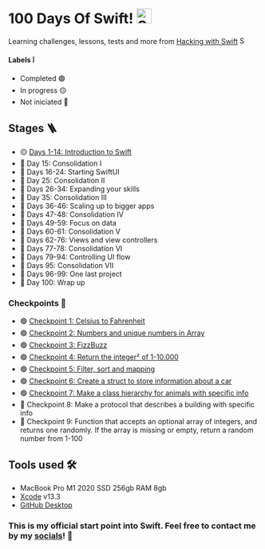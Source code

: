 # 100 Days Of Swift! <img alt="Swift icon" src="https://cdn-icons-png.flaticon.com/512/732/732250.png" width="30" height="30"/>

Learning challenges, lessons, tests and more from [Hacking with Swift](https://www.hackingwithswift.com/100/swiftui/) <img alt="Swift icon" src="https://cdn-icons-png.flaticon.com/512/732/732250.png" width="15" height="15"/>

#### Labels ❕
- Completed 🟢
- In progress 🟡
- Not iniciated 🔴

## Stages 🪜

- 🟡 [Days 1-14: Introduction to Swift](https://github.com/roblesmontanari/100DaysOfSwift/tree/main/day1-14_Introduction)
- 🔴 Day 15: Consolidation I
- 🔴 Days 16-24: Starting SwiftUI
- 🔴 Day 25: Consolidation II
- 🔴 Days 26-34: Expanding your skills
- 🔴 Day 35: Consolidation III
- 🔴 Days 36-46: Scaling up to bigger apps
- 🔴 Days 47-48: Consolidation IV
- 🔴 Days 49-59: Focus on data
- 🔴 Days 60-61: Consolidation V
- 🔴 Days 62-76: Views and view controllers
- 🔴 Days 77-78: Consolidation VI
- 🔴 Days 79-94: Controlling UI flow
- 🔴 Days 95: Consolidation VII
- 🔴 Days 96-99: One last project
- 🔴 Day 100: Wrap up

### Checkpoints 📍

- 🟢 [Checkpoint 1: Celsius to Fahrenheit](https://github.com/roblesmontanari/100DaysOfSwift/blob/main/day1-14_Introduction/Checkpoint1.playground/Contents.swift)
- 🟢 [Checkpoint 2: Numbers and unique numbers in Array](https://github.com/roblesmontanari/100DaysOfSwift/blob/main/day1-14_Introduction/Checkpoint2.playground/Contents.swift)
- 🟢 [Checkpoint 3: FizzBuzz](https://github.com/roblesmontanari/100DaysOfSwift/blob/main/day1-14_Introduction/Checkpoint3.playground/Contents.swift)
- 🟢 [Checkpoint 4: Return the integer² of 1-10.000](https://github.com/roblesmontanari/100DaysOfSwift/blob/main/day1-14_Introduction/Checkpoint4.playground/Contents.swift)
- 🟢 [Checkpoint 5: Filter, sort and mapping](https://github.com/roblesmontanari/100DaysOfSwift/blob/main/day1-14_Introduction/Checkpoint5.playground/Contents.swift)
- 🟢 [Checkpoint 6: Create a struct to store information about a car](https://github.com/roblesmontanari/100DaysOfSwift/blob/main/day1-14_Introduction/Checkpoint6.playground/Contents.swift)
- 🟢 [Checkpoint 7: Make a class hierarchy for animals with specific info](https://github.com/roblesmontanari/100DaysOfSwift/blob/main/day1-14_Introduction/Checkpoint7.playground/Contents.swift)
- 🔴 Checkpoint 8: Make a protocol that describes a building with specific info
- 🔴 Checkpoint 9: Function that accepts an optional array of integers, and returns one randomly. If the array is missing or empty, return a random number from 1-100

## Tools used 🛠
- MacBook Pro M1 2020 SSD 256gb RAM 8gb
- [Xcode](https://apps.apple.com/br/app/xcode/id497799835?mt=12) v13.3
- [GitHub Desktop](https://desktop.github.com)

### This is my official start point into Swift. Feel free to contact me by my [socials](https://linktr.ee/robles)! 🥸
